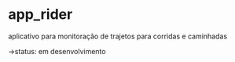 # app_rider
aplicativo para monitoração de trajetos para corridas e caminhadas


->status: em desenvolvimento
